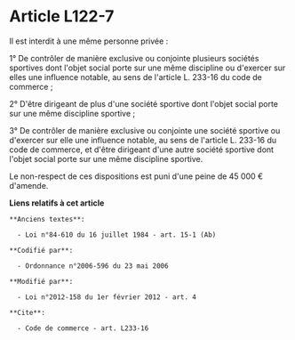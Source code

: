 # Article L122-7

Il est interdit à une même personne privée :  

1° De contrôler de manière exclusive ou conjointe plusieurs sociétés sportives dont l'objet social porte sur une même
discipline ou d'exercer sur elles une influence notable, au sens de l'article L. 233-16 du code de commerce ; 

2° D'être dirigeant de plus d'une société sportive dont l'objet social porte sur une même discipline sportive ; 

3° De contrôler de manière exclusive ou conjointe une société sportive ou d'exercer sur elle une influence notable, au sens
de l'article L. 233-16 du code de commerce, et d'être dirigeant d'une autre société sportive dont l'objet social porte sur
une même discipline sportive. 

Le non-respect de ces dispositions est puni d'une peine de 45 000 € d'amende.

**Liens relatifs à cet article**

	**Anciens textes**:

	  - Loi n°84-610 du 16 juillet 1984 - art. 15-1 (Ab)

	**Codifié par**:

	  - Ordonnance n°2006-596 du 23 mai 2006

	**Modifié par**:

	  - Loi n°2012-158 du 1er février 2012 - art. 4

	**Cite**:

	  - Code de commerce - art. L233-16
